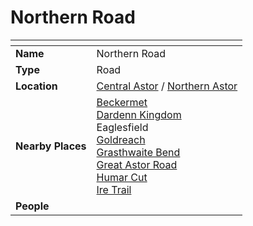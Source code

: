 # Northern Road

| []() | |
| --- | --- |
| **Name** | Northern Road |
| **Type** | Road |
| **Location** | [Central Astor](../regions/central-astor.md) / [Northern Astor](../regions/northern-astor.md) |
| **Nearby Places** | [Beckermet](../towns/beckermet.md)<br>[Dardenn Kingdom](../../civilisations/dardenn-kingdom/dardenn-kingdom.md)<br>Eaglesfield<br>[Goldreach](../../civilisations/kingdom-of-astor/SETTLEMENTS/GOLDREACH/README.md)<br>[Grasthwaite Bend](grasthwaite-bend.md)<br>[Great Astor Road](great-astor-road.md)<br>[Humar Cut](humar-cut.md)<br>[Ire Trail](ire-trail.md) |
| **People** | |
